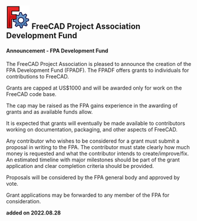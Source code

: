 ## <img src="images/freecad.svg" style="zoom:50%;" /> FreeCAD Project Association Development Fund


#### Announcement - FPA Development Fund

The FreeCAD Project Association is pleased to announce the creation of the FPA Development Fund (FPADF). The FPADF offers grants to individuals for contributions to FreeCAD.

Grants are capped at US$1000 and will be awarded only for work on the FreeCAD code base.

The cap may be raised as the FPA gains experience in the awarding of grants and as available funds allow.

It is expected that grants will eventually be made available to contributors working on documentation, packaging, and other aspects of FreeCAD.

Any contributor who wishes to be considered for a grant must submit a proposal in writing to the FPA. The contributor must state clearly how much money is requested and what the contributor intends to create/improve/fix. An estimated timeline with major milestones should be part of the grant application and clear completion criteria should be provided.

Proposals will be considered by the FPA general body and approved by vote.

Grant applications may be forwarded to any member of the FPA for consideration.

**added on 2022.08.28**
